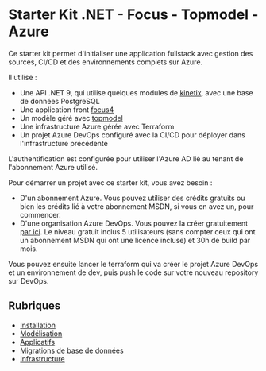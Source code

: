 # Starter Kit .NET - Focus - Topmodel - Azure

Ce starter kit permet d'initialiser une application fullstack avec gestion des sources, CI/CD et des environnements complets sur Azure.

Il utilise :

- Une API .NET 9, qui utilise quelques modules de [kinetix](https://github.com/klee-contrib/kinetix), avec une base de données PostgreSQL
- Une application front [focus4](https://github.com/klee-contrib/focus4)
- Un modèle géré avec [topmodel](https://github.com/klee-contrib/topmodel)
- Une infrastructure Azure gérée avec Terraform
- Un projet Azure DevOps configuré avec la CI/CD pour déployer dans l'infrastructure précédente

L'authentification est configurée pour utiliser l'Azure AD lié au tenant de l'abonnement Azure utilisé.

Pour démarrer un projet avec ce starter kit, vous avez besoin :

- D'un abonnement Azure. Vous pouvez utiliser des crédits gratuits ou bien les crédits lié à votre abonnement MSDN, si vous en avez un, pour commencer.
- D'une organisation Azure DevOps. Vous pouvez la créer gratuitement [par ici](https://azure.microsoft.com/fr-fr/products/devops/). Le niveau gratuit inclus 5 utilisateurs (sans compter ceux qui ont un abonnement MSDN qui ont une licence incluse) et 30h de build par mois.

Vous pouvez ensuite lancer le terraform qui va créer le projet Azure DevOps et un environnement de dev, puis push le code sur votre nouveau repository sur DevOps.

## Rubriques

- [Installation](./InstallAndDebug.md)
- [Modélisation](./model/readme.md)
- [Applicatifs](./sources/readme.md)
- [Migrations de base de données](./migrations/readme.md)
- [Infrastructure](./infra/readme.md)
